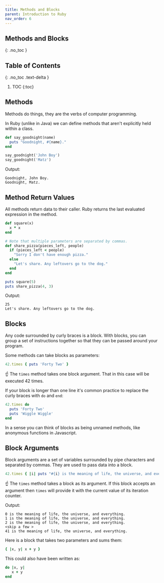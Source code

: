 ```yaml
---
title: Methods and Blocks
parent: Introduction to Ruby
nav_order: 6
---
```


<!--prettier-ignore-start-->
## Methods and Blocks 
{: .no_toc }

## Table of Contents
{: .no_toc .text-delta }

1. TOC
{:toc}

<!--prettier-ignore-end-->

## Methods

Methods do things, they are the verbs of computer programming.

In Ruby (unlike in Java) we can define methods that aren't explicitly held within a class.

```ruby
def say_goodnight(name)
  puts "Goodnight, #{name}."
end

say_goodnight('John Boy')
say_goodnight('Matz')
```

Output:

```
Goodnight, John Boy.
Goodnight, Matz.
```

## Method Return Values

All methods return data to their caller. Ruby returns the last evaluated expression in the method.

```ruby
def square(x)
  x * x
end

# Note that multiple parameters are separated by commas.
def share_pizza(pieces_left, people)
  if (pieces_left < people)
    "Sorry I don't have enough pizza."
  else
    "Let's share. Any leftovers go to the dog."
  end
end

puts square(5)
puts share_pizza(4, 3)
```

Output:

```
25
Let's share. Any leftovers go to the dog.
```

## Blocks

Any code surrounded by curly braces is a block. With blocks, you can group a set of instructions together so that they can be passed around your program.

Some methods can take blocks as parameters:

```ruby
42.times { puts 'Forty Two' }
```

☝️ The `times` method takes one block argument. That in this case will be executed 42 times.

If your block is longer than one line it's common practice to replace the curly braces with `do` and `end`:

```ruby
42.times do
  puts 'Forty Two'
  puts 'Wiggle Wiggle'
end
```

In a sense you can think of blocks as being unnamed methods, like anonymous functions in Javascript.

## Block Arguments

Block arguments are a set of variables surrounded by pipe characters and separated by commas. They are used to pass data into a block.

```ruby
42.times { |i| puts "#{i} is the meaning of life, the universe, and everything." }
```

☝️ The `times` method takes a block as its argument. If this block accepts an argument then `times` will provide it with the current value of its iteration counter.

Output:

```
0 is the meaning of life, the universe, and everything.
1 is the meaning of life, the universe, and everything.
2 is the meaning of life, the universe, and everything.
<skip a few >
41 is the meaning of life, the universe, and everything.
```

Here is a block that takes two parameters and sums them:

```ruby
{ |x, y| x + y }
```

This could also have been written as:

```ruby
do |x, y|
   x + y
end
```
